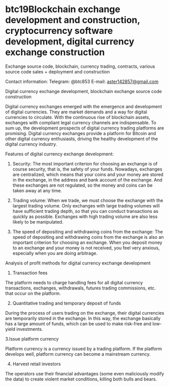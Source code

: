 # btc19Blockchain exchange development and construction, cryptocurrency software development, digital currency exchange construction

Exchange source code, blockchain, currency trading, contracts, various source code sales + deployment and construction

Contact information: Telegram: @btc853 E-mail: aster142857@gmail.com

Digital currency exchange development, blockchain exchange source code construction

Digital currency exchanges emerged with the emergence and development of digital currencies. They are market demands and a way for digital currencies to circulate. With the continuous rise of blockchain assets, exchanges with compliant legal currency channels are indispensable. To sum up, the development prospects of digital currency trading platforms are promising. Digital currency exchanges provide a platform for Bitcoin and other digital currency enthusiasts, driving the healthy development of the digital currency industry.

Features of digital currency exchange development:

1. Security: The most important criterion for choosing an exchange is of course security, that is, the safety of your funds. Nowadays, exchanges are centralized, which means that your coins and your money are stored in the exchange, in the address and bank account of the exchange. And these exchanges are not regulated, so the money and coins can be taken away at any time.

2. Trading volume: When we trade, we must choose the exchange with the largest trading volume. Only exchanges with large trading volumes will have sufficient trading depth, so that you can conduct transactions as quickly as possible. Exchanges with high trading volume are also less likely to be manipulated.
3. The speed of depositing and withdrawing coins from the exchange: The speed of depositing and withdrawing coins from the exchange is also an important criterion for choosing an exchange. When you deposit money to an exchange and your money is not received, you feel very anxious, especially when you are doing arbitrage.

Analysis of profit methods for digital currency exchange development

1. Transaction fees

The platform needs to charge handling fees for all digital currency transactions, exchanges, withdrawals, futures trading commissions, etc. that occur on the platform.

2. Quantitative trading and temporary deposit of funds

During the process of users trading on the exchange, their digital currencies are temporarily stored in the exchange. In this way, the exchange basically has a large amount of funds, which can be used to make risk-free and low-yield investments.

3.Issue platform currency

Platform currency is a currency issued by a trading platform. If the platform develops well, platform currency can become a mainstream currency.

4. Harvest retail investors

The operators use their financial advantages (some even maliciously modify the data) to create violent market conditions, killing both bulls and bears.
